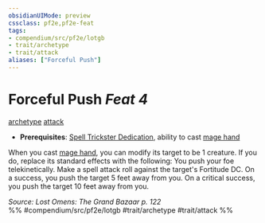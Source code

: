 ```yaml
---
obsidianUIMode: preview
cssclass: pf2e,pf2e-feat
tags:
- compendium/src/pf2e/lotgb
- trait/archetype
- trait/attack
aliases: ["Forceful Push"]
---
```

# Forceful Push  *Feat 4*  
[archetype](/rules/traits/archetype.md)  [attack](/rules/traits/attack.md)  

- **Prerequisites**: [Spell Trickster Dedication](/compendium/feats/spell-trickster-dedication-lotgb.md), ability to cast [mage hand](/compendium/spells/mage-hand.md)

When you cast [mage hand](/compendium/spells/mage-hand.md), you can modify its target to be 1 creature. If you do, replace its standard effects with the following: You push your foe telekinetically. Make a spell attack roll against the target's Fortitude DC. On a success, you push the target 5 feet away from you. On a critical success, you push the target 10 feet away from you.

*Source: Lost Omens: The Grand Bazaar p. 122*  
%% #compendium/src/pf2e/lotgb #trait/archetype #trait/attack %%
